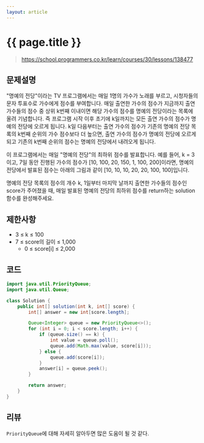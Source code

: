 ```yaml
---
layout: article
---
```


# {{ page.title }}

> https://school.programmers.co.kr/learn/courses/30/lessons/138477

## 문제설명

"명예의 전당"이라는 TV 프로그램에서는 매일 1명의 가수가 노래를 부르고, 시청자들의 문자 투표수로 가수에게 점수를 부여합니다. 매일 출연한 가수의 점수가 지금까지 출연 가수들의 점수 중 상위 k번째 이내이면 해당 가수의 점수를 명예의 전당이라는 목록에 올려 기념합니다. 즉 프로그램 시작 이후 초기에 k일까지는 모든 출연 가수의 점수가 명예의 전당에 오르게 됩니다. k일 다음부터는 출연 가수의 점수가 기존의 명예의 전당 목록의 k번째 순위의 가수 점수보다 더 높으면, 출연 가수의 점수가 명예의 전당에 오르게 되고 기존의 k번째 순위의 점수는 명예의 전당에서 내려오게 됩니다.

이 프로그램에서는 매일 "명예의 전당"의 최하위 점수를 발표합니다. 예를 들어, k = 3이고, 7일 동안 진행된 가수의 점수가 [10, 100, 20, 150, 1, 100, 200]이라면, 명예의 전당에서 발표된 점수는 아래의 그림과 같이 [10, 10, 10, 20, 20, 100, 100]입니다.

명예의 전당 목록의 점수의 개수 k, 1일부터 마지막 날까지 출연한 가수들의 점수인 score가 주어졌을 때, 매일 발표된 명예의 전당의 최하위 점수를 return하는 solution 함수를 완성해주세요.

## 제한사항

- 3 ≤ k ≤ 100
- 7 ≤ score의 길이 ≤ 1,000
  - 0 ≤ score[i] ≤ 2,000

## 코드

```java
import java.util.PriorityQueue;
import java.util.Queue;

class Solution {
    public int[] solution(int k, int[] score) {
        int[] answer = new int[score.length];

        Queue<Integer> queue = new PriorityQueue<>();
        for (int i = 0; i < score.length; i++) {
            if (queue.size() == k) {
                int value = queue.poll();
                queue.add(Math.max(value, score[i]));
            } else {
                queue.add(score[i]);
            }
            answer[i] = queue.peek();
        }

        return answer;
    }
}
```

## 리뷰

`PriorityQueue`에 대해 자세히 알아두면 많은 도움이 될 것 같다.
